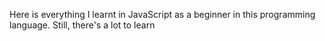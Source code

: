 Here is everything I learnt in JavaScript as a beginner in this programming language.
Still, there's a lot to learn
